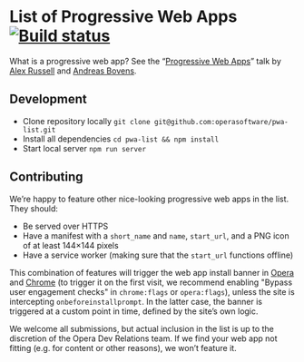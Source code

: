 # List of Progressive Web Apps [![Build status](https://travis-ci.org/operasoftware/pwa-list.svg)](https://travis-ci.org/operasoftware/pwa-list)

What is a progressive web app? See the “[Progressive Web Apps](https://developer.chrome.com/devsummit/sessions/progressiveapps)” talk by [Alex Russell](https://github.com/slightlyoff) and [Andreas Bovens](https://github.com/andreasbovens). 

## Development

- Clone repository locally `git clone git@github.com:operasoftware/pwa-list.git`
- Install all dependencies `cd pwa-list && npm install`
- Start local server `npm run server`

## Contributing

We’re happy to feature other nice-looking progressive web apps in the list. They should:

- Be served over HTTPS
- Have a manifest with a `short_name` and `name`, `start_url`, and a PNG icon of at least 144×144 pixels
- Have a service worker (making sure that the `start_url` functions offline)

This combination of features will trigger the web app install banner in [Opera](https://dev.opera.com/blog/web-app-install-banners/) and [Chrome](https://developers.google.com/web/updates/2015/03/increasing-engagement-with-app-install-banners-in-chrome-for-android) (to trigger it on the first visit, we recommend enabling "Bypass user engagement checks" in `chrome:flags` or `opera:flags`), unless the site is intercepting `onbeforeinstallprompt`. In the latter case, the banner is triggered at a custom point in time, defined by the site’s own logic.

We welcome all submissions, but actual inclusion in the list is up to the discretion of the Opera Dev Relations team. If we find your web app not fitting (e.g. for content or other reasons), we won’t feature it.
